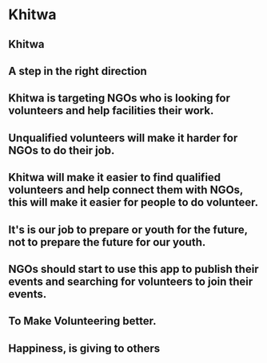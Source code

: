 # Khitwa #

 
## Khitwa ##

## A step in the right direction ##

## Khitwa is targeting NGOs who is looking for volunteers and help facilities their work. ##

## Unqualified volunteers will make it harder for NGOs to do their job. ##

## Khitwa will make it easier to find qualified volunteers and help connect them with NGOs, this will make it easier for people to do volunteer. ##

## It's is our job to prepare or youth for the future, not to prepare the future for our youth. ##

## NGOs should start to use this app to publish their events and searching for volunteers to join their events. ##

## To Make Volunteering better. ##

## Happiness, is giving to others ##
